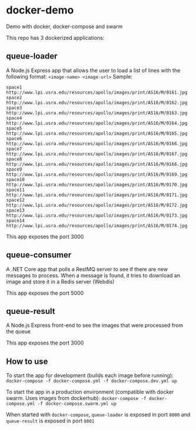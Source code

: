 # docker-demo
Demo with docker, docker-compose and swarm

This repo has 3 dockerized applications:

## queue-loader
A Node.js Express app that allows the user to load a list of lines with the following format: `<image-name> <image-url>`
Sample:
```
space1 http://www.lpi.usra.edu/resources/apollo/images/print/AS16/M/0161.jpg
space2 http://www.lpi.usra.edu/resources/apollo/images/print/AS16/M/0162.jpg
space3 http://www.lpi.usra.edu/resources/apollo/images/print/AS16/M/0163.jpg
space4 http://www.lpi.usra.edu/resources/apollo/images/print/AS16/M/0164.jpg
space5 http://www.lpi.usra.edu/resources/apollo/images/print/AS16/M/0165.jpg
space6 http://www.lpi.usra.edu/resources/apollo/images/print/AS16/M/0166.jpg
space7 http://www.lpi.usra.edu/resources/apollo/images/print/AS16/M/0167.jpg
space8 http://www.lpi.usra.edu/resources/apollo/images/print/AS16/M/0168.jpg
space9 http://www.lpi.usra.edu/resources/apollo/images/print/AS16/M/0169.jpg
space10 http://www.lpi.usra.edu/resources/apollo/images/print/AS16/M/0170.jpg
space11 http://www.lpi.usra.edu/resources/apollo/images/print/AS16/M/0171.jpg
space12 http://www.lpi.usra.edu/resources/apollo/images/print/AS16/M/0172.jpg
space13 http://www.lpi.usra.edu/resources/apollo/images/print/AS16/M/0173.jpg
space14 http://www.lpi.usra.edu/resources/apollo/images/print/AS16/M/0174.jpg
```

This app exposes the port 3000

## queue-consumer
A .NET Core app that polls a RestMQ server to see if there are new messages to process.
When a message is found, it tries to download an image and store it in a Redis server (Webdis)

This app exposes the port 5000

## queue-result
A Node.js Express front-end to see the images that were processed from the queue

This app exposes the port 3000


## How to use
To start the app for development (builds each image before running):
`docker-compose -f docker-compose.yml -f docker-compose.dev.yml up`

To start the app in a production environment (compatible with docker swarm. Uses images from dockerhub):
`docker-compose -f docker-compose.yml -f docker-compose.swarm.yml up`

When started with `docker-compose`, `queue-loader` is exposed in port `8000` and `queue-result` is exposed in port `8001`
